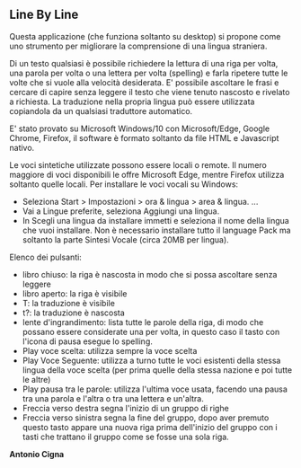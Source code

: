 Line By Line
------------

Questa applicazione (che funziona soltanto su desktop) si propone come uno strumento per migliorare la comprensione di una lingua straniera.  
  
Di un testo qualsiasi è possibile richiedere la lettura di una riga per volta, una parola per volta o una lettera per volta (spelling) e farla ripetere tutte le volte che si vuole alla velocità desiderata. E' possibile ascoltare le frasi e cercare di capire senza leggere il testo che viene tenuto nascosto e rivelato a richiesta. La traduzione nella propria lingua può essere utilizzata copiandola da un qualsiasi traduttore automatico.  
  
E' stato provato su Microsoft Windows/10 con Microsoft/Edge, Google Chrome, Firefox, il software è formato soltanto da file HTML e Javascript nativo.  
  
Le voci sintetiche utilizzate possono essere locali o remote. Il numero maggiore di voci disponibili le offre Microsoft Edge, mentre Firefox utilizza soltanto quelle locali. Per installare le voci vocali su Windows:

*   Seleziona Start > Impostazioni > ora & lingua > area & lingua. ...
*   Vai a Lingue preferite, seleziona Aggiungi una lingua.
*   In Scegli una lingua da installare immetti e seleziona il nome della lingua che vuoi installare. Non è necessario installare tutto il language Pack ma soltanto la parte Sintesi Vocale (circa 20MB per lingua).
  
Elenco dei pulsanti:

*   libro chiuso: la riga è nascosta in modo che si possa ascoltare senza leggere
*   libro aperto: la riga è visibile
*   T: la traduzione è visibile
*   t?: la traduzione è nascosta
*   lente d'ingrandimento: lista tutte le parole della riga, di modo che possano essere considerate una per volta, in questo caso il tasto con l'icona di pausa esegue lo spelling.
*   Play voce scelta: utilizza sempre la voce scelta
*   Play Voce Seguente: utilizza a turno tutte le voci esistenti della stessa lingua della voce scelta (per prima quelle della stessa nazione e poi tutte le altre)
*   Play pausa tra le parole: utilizza l'ultima voce usata, facendo una pausa tra una parola e l'altra o tra una lettera e un'altra.
*   Freccia verso destra segna l'inizio di un gruppo di righe
*   Freccia verso sinistra segna la fine del gruppo, dopo aver premuto questo tasto appare una nuova riga prima dell'inizio del gruppo con i tasti che trattano il gruppo come se fosse una sola riga.

**Antonio Cigna**




